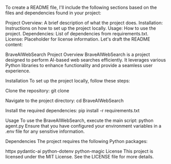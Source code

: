 
To create a README file, I'll include the following sections based on the files and dependencies found in your project:

Project Overview: A brief description of what the project does.
Installation: Instructions on how to set up the project locally.
Usage: How to use the project.
Dependencies: List of dependencies from requirements.txt.
License: Placeholder for license information.
Let's draft the README content:

BraveAIWebSearch
Project Overview
BraveAIWebSearch is a project designed to perform AI-based web searches efficiently. It leverages various Python libraries to enhance functionality and provide a seamless user experience.

Installation
To set up the project locally, follow these steps:

Clone the repository:
git clone <repository-url>

Navigate to the project directory:
cd BraveAIWebSearch

Install the required dependencies:
pip install -r requirements.txt


Usage
To use the BraveAIWebSearch, execute the main script:
python agent.py
Ensure that you have configured your environment variables in a .env file for any sensitive information.

Dependencies
The project requires the following Python packages:

httpx
pydantic-ai
python-dotenv
python-magic
License
This project is licensed under the MIT License. See the LICENSE file for more details.
